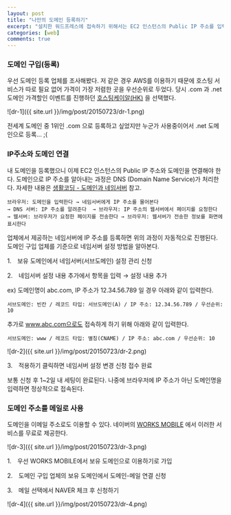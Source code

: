 ```yaml
---
layout: post
title: "나만의 도메인 등록하기"
excerpt: "설치한 워드프레스에 접속하기 위해서는 EC2 인스턴스의 Public IP 주소를 입력해야 한다. 하지기만 매번 12.34.56.789 와 같은 IP 주소를 입력하는 일은 번거롭다. 이러한 번거로움을 줄이기 위해 나만의 도메인을 등록하고 IP 주소를 연결해본다."
categories: [web]
comments: true
--- 
```


### 도메인 구입(등록)

우선 도메인 등록 업체를 조사해봤다. 저 같은 경우 AWS를 이용하기 때문에 호스팅 서비스가 따로 필요 없어 가격이 가장 저렴한 곳을 우선순위로 두었다. 당시 .com 과 .net 도메인 가격할인 이벤트를 진행하던 [호스팅케이알(HK)](http://www.hosting.kr/main) 을 선택했다.

![dr-1]({{ site.url }}/img/post/20150723/dr-1.png)

전세계 도메인 중 1위인 .com 으로 등록하고 싶었지만 누군가 사용중이어서 .net 도메인으로 등록... ;(


### IP주소와 도메인 연결

내 도메인을 등록했으니 이제 EC2 인스턴스의 Public IP 주소와 도메인을 연결해야 한다. 도메인으로 IP 주소를 알아내는 과정은 DNS (Domain Name Service)가 처리한다. 자세한 내용은 [생활코딩 - 도메인과 네임서버](https://opentutorials.org/course/559/2802) 참고.

    브라우저: 도메인을 입력한다 → 네임서버에게 IP 주소를 물어본다  
    → DNS 서버: IP 주소를 알려준다  → 브라우저: IP 주소의 웹서버에서 페이지를 요청한다  
    → 웹서버: 브라우저가 요청한 페이지를 전송한다 → 브라우저: 웹서버가 전송한 정보를 화면에 표시한다 

업체에서 제공하는 네임서버에 IP 주소를 등록하면 위의 과정이 자동적으로 진행된다. 도메인 구입 업체를 기준으로 네임서버 설정 방법을 알아본다.

1.　보유 도메인에서 네임서버(서브도메인) 설정 관리 신청

2.　네임서버 설정 내용 추가에서 항목을 입력 → 설정 내용 추가

ex) 도메인명이 abc.com, IP 주소가 12.34.56.789 일 경우 아래와 같이 입력한다.  

```
서브도메인: 빈칸 / 레코드 타입: 서브도메인(A) / IP 주소: 12.34.56.789 / 우선순위: 10
```

추가로 www.abc.com으로도 접속하게 하기 위해 아래와 같이 입력한다.  

```
서브도메인: www / 레코드 타입: 별칭(CNAME) / IP 주소: abc.com / 우선순위: 10
```

![dr-2]({{ site.url }}/img/post/20150723/dr-2.png)

3.　적용하기 클릭하면 네임서버 설정 변경 신청 접수 완료

보통 신청 후 1~2일 내 세팅이 완료된다. 나중에 브라우저에 IP 주소가 아닌 도메인명을 입력하면 정상적으로 접속된다.


### 도메인 주소를 메일로 사용

도메인을 이메일 주소로도 이용할 수 있다. 네이버의 [WORKS MOBILE](https://www.worksmobile.com/kr/) 에서 이러한 서비스를 무료로 제공한다.

![dr-3]({{ site.url }}/img/post/20150723/dr-3.png)

1.　우선 WORKS MOBILE에서 보유 도메인으로 이용하기로 가입

2.　도메인 구입 업체의 보유 도메인에서 도메인-메일 연결 신청

3.　메일 선택에서 NAVER 체크 후 신청하기

![dr-4]({{ site.url }}/img/post/20150723/dr-4.png)
